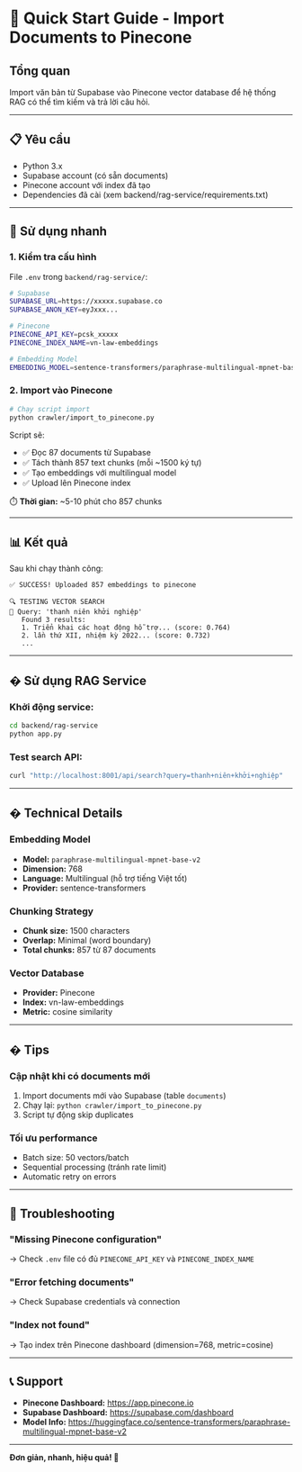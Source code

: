 # 🚀 Quick Start Guide - Import Documents to Pinecone

## Tổng quan

Import văn bản từ Supabase vào Pinecone vector database để hệ thống RAG có thể tìm kiếm và trả lời câu hỏi.

---

## 📋 Yêu cầu

- Python 3.x
- Supabase account (có sẵn documents)
- Pinecone account với index đã tạo
- Dependencies đã cài (xem backend/rag-service/requirements.txt)

---

## 🎯 Sử dụng nhanh

### 1. Kiểm tra cấu hình

File `.env` trong `backend/rag-service/`:

```bash
# Supabase
SUPABASE_URL=https://xxxxx.supabase.co
SUPABASE_ANON_KEY=eyJxxx...

# Pinecone
PINECONE_API_KEY=pcsk_xxxxx
PINECONE_INDEX_NAME=vn-law-embeddings

# Embedding Model
EMBEDDING_MODEL=sentence-transformers/paraphrase-multilingual-mpnet-base-v2
```

### 2. Import vào Pinecone

```bash
# Chạy script import
python crawler/import_to_pinecone.py
```

Script sẽ:
- ✅ Đọc 87 documents từ Supabase
- ✅ Tách thành 857 text chunks (mỗi ~1500 ký tự)
- ✅ Tạo embeddings với multilingual model
- ✅ Upload lên Pinecone index

⏱️ **Thời gian:** ~5-10 phút cho 857 chunks

---

## 📊 Kết quả

Sau khi chạy thành công:

```
✅ SUCCESS! Uploaded 857 embeddings to pinecone

🔍 TESTING VECTOR SEARCH
📝 Query: 'thanh niên khởi nghiệp'
   Found 3 results:
   1. Triển khai các hoạt động hỗ trợ... (score: 0.764)
   2. lần thứ XII, nhiệm kỳ 2022... (score: 0.732)
   ...
```

---

## � Sử dụng RAG Service

### Khởi động service:

```bash
cd backend/rag-service
python app.py
```

### Test search API:

```bash
curl "http://localhost:8001/api/search?query=thanh+niên+khởi+nghiệp"
```

---

## � Technical Details

### Embedding Model
- **Model:** `paraphrase-multilingual-mpnet-base-v2`
- **Dimension:** 768
- **Language:** Multilingual (hỗ trợ tiếng Việt tốt)
- **Provider:** sentence-transformers

### Chunking Strategy
- **Chunk size:** 1500 characters
- **Overlap:** Minimal (word boundary)
- **Total chunks:** 857 từ 87 documents

### Vector Database
- **Provider:** Pinecone
- **Index:** vn-law-embeddings
- **Metric:** cosine similarity

---

## � Tips

### Cập nhật khi có documents mới

1. Import documents mới vào Supabase (table `documents`)
2. Chạy lại: `python crawler/import_to_pinecone.py`
3. Script tự động skip duplicates

### Tối ưu performance

- Batch size: 50 vectors/batch
- Sequential processing (tránh rate limit)
- Automatic retry on errors

---

## 🐛 Troubleshooting

### "Missing Pinecone configuration"
→ Check `.env` file có đủ `PINECONE_API_KEY` và `PINECONE_INDEX_NAME`

### "Error fetching documents"
→ Check Supabase credentials và connection

### "Index not found"
→ Tạo index trên Pinecone dashboard (dimension=768, metric=cosine)

---

## 📞 Support

- **Pinecone Dashboard:** https://app.pinecone.io
- **Supabase Dashboard:** https://supabase.com/dashboard
- **Model Info:** https://huggingface.co/sentence-transformers/paraphrase-multilingual-mpnet-base-v2

---

**Đơn giản, nhanh, hiệu quả! 🎉**
